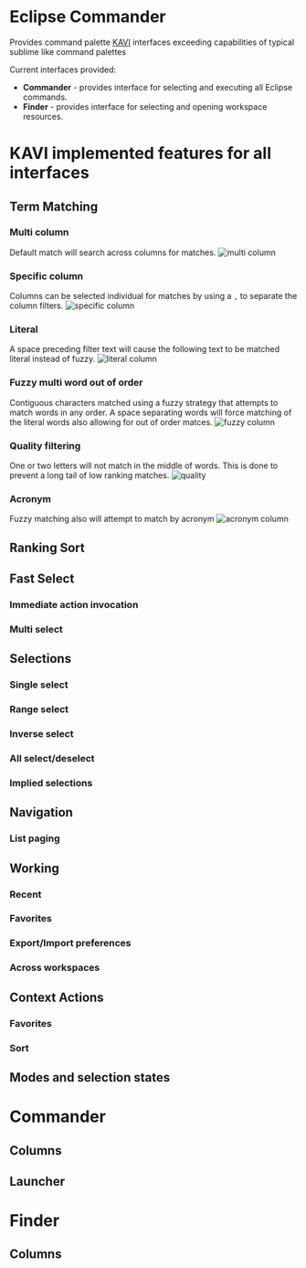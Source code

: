 # Eclipse Commander
Provides command palette [KAVI](https://github.com/dakaraphi/kavi) interfaces exceeding capabilities of typical sublime like command palettes

Current interfaces provided:
 * **Commander** - provides interface for selecting and executing all Eclipse commands.
 * **Finder** - provides interface for selecting and opening workspace resources.
 
# KAVI implemented features for all interfaces 
 
## Term Matching

### Multi column
Default match will search across columns for matches.
![multi column](/readme-images/multi-column-match.gif)
### Specific column
Columns can be selected individual for matches by using a `,` to separate the column filters.
![specific column](/readme-images/specific-column-match.gif)
### Literal 
A space preceding filter text will cause the following text to be matched literal instead of fuzzy.
![literal column](/readme-images/literal-match.gif) 
### Fuzzy multi word out of order
Contiguous characters matched using a fuzzy strategy that attempts to match words in any order.
A space separating words will force matching of the literal words also allowing for out of order matces.
![fuzzy column](/readme-images/fuzzy-out-of-order-match.gif)
### Quality filtering
One or two letters will not match in the middle of words.  This is done to prevent a long tail of low ranking matches.
![quality](/readme-images/quality-match.gif)
### Acronym
Fuzzy matching also will attempt to match by acronym
![acronym column](/readme-images/acronym-match.gif)
## Ranking Sort

## Fast Select
### Immediate action invocation
### Multi select

## Selections
### Single select
### Range select
### Inverse select
### All select/deselect
### Implied selections

## Navigation
### List paging

## Working
### Recent
### Favorites
### Export/Import preferences
### Across workspaces

## Context Actions
### Favorites
### Sort

## Modes and selection states

# Commander
## Columns
## Launcher
# Finder
## Columns
##
